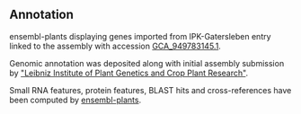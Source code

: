 **Annotation**
----------

ensembl-plants displaying genes imported from IPK-Gatersleben entry linked to the assembly with accession [GCA\_949783145.1](http://www.ebi.ac.uk/ena/data/view/GCA_949783145.1).

Genomic annotation was deposited along with initial assembly submission by ["Leibniz Institute of Plant Genetics and Crop Plant Research"](https://www.ipk-gatersleben.de/en/).

Small RNA features, protein features, BLAST hits and cross-references have been
computed by [ensembl-plants](https://plants.ensembl.org/info/genome/annotation/index.html).
